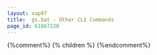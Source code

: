 ```yaml
---
layout: xap97
title:  gs.bat - Other CLI Commands
page_id: 61867220
---
```


{%comment%}
{% children %}
{%endcomment%}
